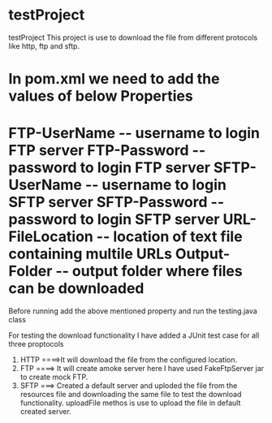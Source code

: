 # testProject

testProject
This project is use to download the file from different protocols like http, ftp and sftp.

In pom.xml we need to add the values of below Properties
========================================================================
FTP-UserName -- username to login FTP server
FTP-Password -- password to login FTP server
SFTP-UserName -- username to login SFTP server
SFTP-Password -- password to login SFTP server
URL-FileLocation -- location of text file containing multile URLs
Output-Folder -- output folder where files can be downloaded
===========================================================================
Before running add the above mentioned property and run the testing.java class


For testing the download functionality I have added a JUnit test case for all three proptocols
1) HTTP ====>It will download the file from the configured location.
2) FTP  ====> It will create amoke server here I have used FakeFtpServer jar to create mock FTP.
2) SFTP ===> Created a default server and uploded the file from the resources file and downloading the same file 
             to test the download functionality. uploadFile methos is use to upload the file in default created server.

